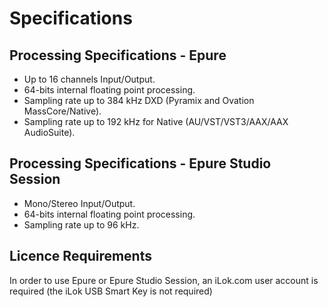 # Specifications

## Processing Specifications - Epure
- Up to 16 channels Input/Output.  
- 64-bits internal floating point processing.  
- Sampling rate up to 384 kHz DXD (Pyramix and Ovation MassCore/Native).  
- Sampling rate up to 192 kHz for Native (AU/VST/VST3/AAX/AAX AudioSuite).  

## Processing Specifications - Epure Studio Session  
- Mono/Stereo Input/Output.  
- 64-bits internal floating point processing.  
- Sampling rate up to 96 kHz.

## Licence Requirements
In order to use Epure or Epure Studio Session, an iLok.com user account is required (the iLok USB Smart Key is not required)
